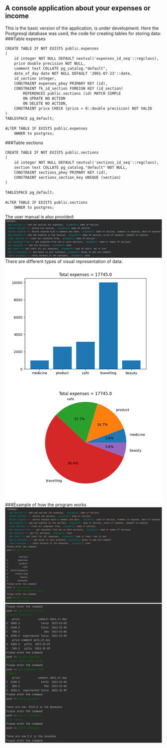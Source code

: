## A console application about your expenses or income
This is the basic version of the application, is under development. 
Here the Postgresql database was used, the code for creating tables for storing data:
###Table expenses

    CREATE TABLE IF NOT EXISTS public.expenses
    (
        id integer NOT NULL DEFAULT nextval('expenses_id_seq'::regclass),
        price double precision NOT NULL,
        comment text COLLATE pg_catalog."default",
        date_of_day date NOT NULL DEFAULT '2001-07-23'::date,
        id_section integer,
        CONSTRAINT expenses_pkey PRIMARY KEY (id),
        CONSTRAINT fk_id_section FOREIGN KEY (id_section)
            REFERENCES public.sections (id) MATCH SIMPLE
            ON UPDATE NO ACTION
            ON DELETE NO ACTION,
        CONSTRAINT price CHECK (price > 0::double precision) NOT VALID
    )
    TABLESPACE pg_default;

    ALTER TABLE IF EXISTS public.expenses
        OWNER to postgres;
###Table sections

    CREATE TABLE IF NOT EXISTS public.sections
    (
        id integer NOT NULL DEFAULT nextval('sections_id_seq'::regclass),
        section text COLLATE pg_catalog."default" NOT NULL,
        CONSTRAINT sections_pkey PRIMARY KEY (id),
        CONSTRAINT sections_section_key UNIQUE (section)
    )

    TABLESPACE pg_default;
    
    ALTER TABLE IF EXISTS public.sections
        OWNER to postgres;
The user manual is also provided:
![Alt-текст](https://github.com/AndreyAgeev111/console_expenses/blob/master/res/manual.png "Manual")
There are different types of visual representation of data:
![Alt-текст](https://github.com/AndreyAgeev111/console_expenses/blob/master/res/bar.png "Bar")
![Alt-текст](https://github.com/AndreyAgeev111/console_expenses/blob/master/res/pie.png "Pie")
###Example of how the program works
![Alt-текст](https://github.com/AndreyAgeev111/console_expenses/blob/master/res/example_1.png "Example")
![Alt-текст](https://github.com/AndreyAgeev111/console_expenses/blob/master/res/example_2.png "Example")